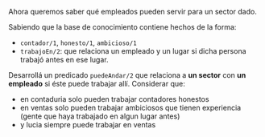 Ahora queremos saber qué empleados pueden servir para un sector dado.

Sabiendo que la base de conocimiento contiene hechos de la forma:

* `contador/1`, `honesto/1`, `ambicioso/1`
* `trabajoEn/2`: que relaciona un empleado y un lugar si dicha persona trabajó antes en ese lugar.

Desarrollá un predicado `puedeAndar/2` que relaciona a **un sector** con **un empleado** si éste puede trabajar allí. Considerar que:

  * en contaduria solo pueden trabajar contadores honestos
  * en ventas solo pueden trabajar ambiciosos que tienen experiencia (gente que haya trabajado en algun lugar antes)
  * y lucia siempre puede trabajar en ventas
